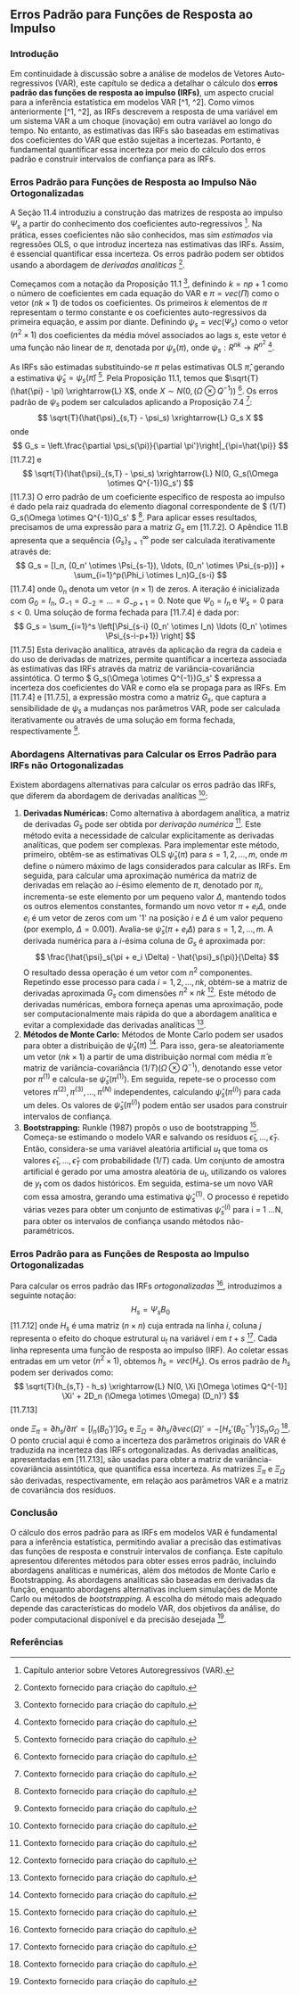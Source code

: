 ## Erros Padrão para Funções de Resposta ao Impulso
### Introdução
Em continuidade à discussão sobre a análise de modelos de Vetores Auto-regressivos (VAR), este capítulo se dedica a detalhar o cálculo dos **erros padrão das funções de resposta ao impulso (IRFs)**, um aspecto crucial para a inferência estatística em modelos VAR [^1, ^2]. Como vimos anteriormente [^1, ^2], as IRFs descrevem a resposta de uma variável em um sistema VAR a um choque (inovação) em outra variável ao longo do tempo. No entanto, as estimativas das IRFs são baseadas em estimativas dos coeficientes do VAR que estão sujeitas a incertezas. Portanto, é fundamental quantificar essa incerteza por meio do cálculo dos erros padrão e construir intervalos de confiança para as IRFs.

### Erros Padrão para Funções de Resposta ao Impulso Não Ortogonalizadas
A Seção 11.4 introduziu a construção das matrizes de resposta ao impulso $\Psi_s$ a partir do conhecimento dos coeficientes auto-regressivos [^1]. Na prática, esses coeficientes não são conhecidos, mas sim *estimados* via regressões OLS, o que introduz incerteza nas estimativas das IRFs. Assim, é essencial quantificar essa incerteza. Os erros padrão podem ser obtidos usando a abordagem de *derivadas analíticas* [^2].

Começamos com a notação da Proposição 11.1 [^2], definindo $k = np+1$ como o número de coeficientes em cada equação do VAR e $\pi = vec(\Pi)$ como o vetor $(nk \times 1)$ de todos os coeficientes. Os primeiros $k$ elementos de $\pi$ representam o termo constante e os coeficientes auto-regressivos da primeira equação, e assim por diante. Definindo $\psi_s = vec(\Psi_s)$ como o vetor $(n^2 \times 1)$ dos coeficientes da média móvel associados ao lags $s$, este vetor é uma função não linear de $\pi$, denotada por $\psi_s(\pi)$, onde $\psi_s: R^{nk} \rightarrow R^{n^2}$ [^2].

As IRFs são estimadas substituindo-se $\pi$ pelas estimativas OLS $\hat{\pi}$, gerando a estimativa $\hat{\psi}_s = \psi_s(\hat{\pi})$ [^2]. Pela Proposição 11.1, temos que $\sqrt{T}(\hat{\pi} - \pi) \xrightarrow{L} X$, onde $X \sim N(0, (\Omega \otimes Q^{-1}))$ [^2]. Os erros padrão de $\psi_s$ podem ser calculados aplicando a Proposição 7.4 [^2]:
$$ \sqrt{T}(\hat{\psi}_{s,T} - \psi_s) \xrightarrow{L} G_s X $$
onde
$$ G_s = \left.\frac{\partial \psi_s(\pi)}{\partial \pi'}\right|_{\pi=\hat{\pi}} $$
[11.7.2]
e
$$ \sqrt{T}(\hat{\psi}_{s,T} - \psi_s) \xrightarrow{L} N(0, G_s(\Omega \otimes Q^{-1})G_s') $$
[11.7.3]
O erro padrão de um coeficiente específico de resposta ao impulso é dado pela raiz quadrada do elemento diagonal correspondente de $ (1/T) G_s(\Omega \otimes Q^{-1})G_s' $ [^2].
Para aplicar esses resultados, precisamos de uma expressão para a matriz $G_s$ em [11.7.2]. O Apêndice 11.B apresenta que a sequência $\{G_s\}_{s=1}^{\infty}$ pode ser calculada iterativamente através de:
$$ G_s = [I_n, (0_n' \otimes \Psi_{s-1}), \ldots, (0_n' \otimes \Psi_{s-p})] + \sum_{i=1}^p(\Phi_i \otimes I_n)G_{s-i} $$
[11.7.4]
onde $0_n$ denota um vetor $(n \times 1)$ de zeros. A iteração é inicializada com $G_0 = I_n$, $G_{-1} = G_{-2} = \ldots = G_{-p+1} = 0$. Note que $\Psi_0 = I_n$ e $\Psi_s = 0$ para $s < 0$.
Uma solução de forma fechada para [11.7.4] é dada por:
$$ G_s = \sum_{i=1}^s \left[\Psi_{s-i} (0_n' \otimes I_n) \ldots (0_n' \otimes \Psi_{s-i-p+1}) \right] $$
[11.7.5]
Esta derivação analítica, através da aplicação da regra da cadeia e do uso de derivadas de matrizes, permite quantificar a incerteza associada às estimativas das IRFs através da matriz de variância-covariância assintótica. O termo  $ G_s(\Omega \otimes Q^{-1})G_s' $ expressa a incerteza dos coeficientes do VAR e como ela se propaga para as IRFs. Em [11.7.4] e [11.7.5], a expressão mostra como a matriz $G_s$, que captura a sensibilidade de $\psi_s$ a mudanças nos parâmetros VAR, pode ser calculada iterativamente ou através de uma solução em forma fechada, respectivamente [^2].

### Abordagens Alternativas para Calcular os Erros Padrão para IRFs não Ortogonalizadas
Existem abordagens alternativas para calcular os erros padrão das IRFs, que diferem da abordagem de derivadas analíticas [^2]:
1.  **Derivadas Numéricas:** Como alternativa à abordagem analítica, a matriz de derivadas $G_s$ pode ser obtida por *derivação numérica* [^2]. Este método evita a necessidade de calcular explicitamente as derivadas analíticas, que podem ser complexas. Para implementar este método, primeiro, obtêm-se as estimativas OLS $\hat{\psi}_s(\pi)$ para $s = 1, 2, \ldots, m$, onde $m$ define o número máximo de lags considerados para calcular as IRFs. Em seguida, para calcular uma aproximação numérica da matriz de derivadas em relação ao $i$-ésimo elemento de $\pi$, denotado por $\pi_i$, incrementa-se este elemento por um pequeno valor $\Delta$, mantendo todos os outros elementos constantes, formando um novo vetor $\pi + e_i\Delta$, onde $e_i$ é um vetor de zeros com um '1' na posição $i$ e $\Delta$ é um valor pequeno (por exemplo, $\Delta = 0.001$). Avalia-se $\hat{\psi}_s(\pi + e_i \Delta)$ para $s = 1, 2, \ldots, m$. A derivada numérica para a $i$-ésima coluna de $G_s$ é aproximada por:
     $$ \frac{\hat{\psi}_s(\pi + e_i \Delta) - \hat{\psi}_s(\pi)}{\Delta} $$
     O resultado dessa operação é um vetor com $n^2$ componentes. Repetindo esse processo para cada $i = 1, 2, \ldots, nk$, obtém-se a matriz de derivadas aproximada $G_s$ com dimensões $n^2 \times nk$ [^2]. Este método de derivadas numéricas, embora forneça apenas uma aproximação, pode ser computacionalmente mais rápida do que a abordagem analítica e evitar a complexidade das derivadas analíticas [^2].
2. **Métodos de Monte Carlo:** Métodos de Monte Carlo podem ser usados para obter a distribuição de $\hat{\psi}_s(\pi)$ [^2]. Para isso, gera-se aleatoriamente um vetor $(nk \times 1)$ a partir de uma distribuição normal com média $\hat{\pi}$ e matriz de variância-covariância $(1/T)(\Omega \otimes Q^{-1})$, denotando esse vetor por $\pi^{(1)}$ e calcula-se $\hat{\psi}_s(\pi^{(1)})$. Em seguida, repete-se o processo com vetores $\pi^{(2)}, \pi^{(3)}, \ldots, \pi^{(N)}$ independentes, calculando $\hat{\psi}_s(\pi^{(i)})$ para cada um deles. Os valores de $\hat{\psi}_s(\pi^{(i)})$ podem então ser usados para construir intervalos de confiança.
3. **Bootstrapping:** Runkle (1987) propôs o uso de bootstrapping [^2]. Começa-se estimando o modelo VAR e salvando os resíduos $\hat{\epsilon}_1, \ldots, \hat{\epsilon}_T$. Então, considera-se uma variável aleatória artificial $u_t$ que toma os valores $\hat{\epsilon}_1, \ldots, \hat{\epsilon}_T$ com probabilidade $(1/T)$ cada. Um conjunto de amostra artificial é gerado por uma amostra aleatória de $u_t$, utilizando os valores de $y_t$ com os dados históricos. Em seguida, estima-se um novo VAR com essa amostra, gerando uma estimativa $\hat{\psi}_s^{(1)}$. O processo é repetido várias vezes para obter um conjunto de estimativas  $\hat{\psi}_s^{(i)}$ para i = 1 ...N, para obter os intervalos de confiança usando métodos não-paramétricos.

### Erros Padrão para as Funções de Resposta ao Impulso Ortogonalizadas
Para calcular os erros padrão das IRFs *ortogonalizadas* [^2], introduzimos a seguinte notação:
$$ H_s = \Psi_s B_0 $$
[11.7.12]
onde $H_s$ é uma matriz $(n \times n)$ cuja entrada na linha $i$, coluna $j$ representa o efeito do choque estrutural $u_t$ na variável $i$ em $t+s$ [^2]. Cada linha representa uma função de resposta ao impulso (IRF). Ao coletar essas entradas em um vetor $(n^2 \times 1)$, obtemos $h_s = vec(H_s)$. Os erros padrão de $h_s$ podem ser derivados como:
$$ \sqrt{T}(h_{s,T} - h_s) \xrightarrow{L} N(0, \Xi [\Omega \otimes Q^{-1}] \Xi' + 2D_n (\Omega \otimes \Omega) (D_n)') $$
[11.7.13]

onde $\Xi_{\pi} = \partial h_s / \partial \pi' = [I_n (B_0')']G_s$ e $\Xi_{\Omega} = \partial h_s / \partial vec(\Omega)' = -[H_s'(B_0^{-1})']S_n G_{\Omega}$ [^2].
O ponto crucial aqui é como a incerteza dos parâmetros originais do VAR é traduzida na incerteza das IRFs ortogonalizadas. As derivadas analíticas, apresentadas em [11.7.13], são usadas para obter a matriz de variância-covariância assintótica, que quantifica essa incerteza. As matrizes $\Xi_\pi$ e $\Xi_\Omega$ são derivadas, respectivamente, em relação aos parâmetros VAR e a matriz de covariância dos resíduos.

### Conclusão
O cálculo dos erros padrão para as IRFs em modelos VAR é fundamental para a inferência estatística, permitindo avaliar a precisão das estimativas das funções de resposta e construir intervalos de confiança. Este capítulo apresentou diferentes métodos para obter esses erros padrão, incluindo abordagens analíticas e numéricas, além dos métodos de Monte Carlo e Bootstrapping. As abordagens analíticas são baseadas em derivadas da função, enquanto abordagens alternativas incluem simulações de Monte Carlo ou métodos de *bootstrapping*. A escolha do método mais adequado depende das características do modelo VAR, dos objetivos da análise, do poder computacional disponível e da precisão desejada [^2].
### Referências
[^1]: Capítulo anterior sobre Vetores Autoregressivos (VAR).
[^2]: Contexto fornecido para criação do capítulo.
<!-- END -->
